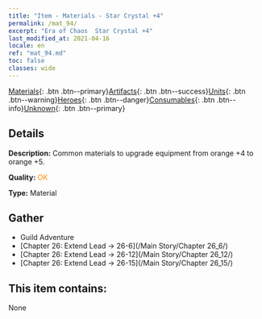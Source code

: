 ```yaml
---
title: "Item - Materials - Star Crystal +4"
permalink: /mat_94/
excerpt: "Era of Chaos  Star Crystal +4"
last_modified_at: 2021-04-16
locale: en
ref: "mat_94.md"
toc: false
classes: wide
---
```

 [Materials](/Items/){: .btn .btn--primary}[Artifacts](/Items/Artifacts/){: .btn .btn--success}[Units](/Items/Units/){: .btn .btn--warning}[Heroes](/Items/Heroes/){: .btn .btn--danger}[Consumables](/Items/Consumables/){: .btn .btn--info}[Unknown](/Items/Unknown/){: .btn .btn--primary}

## Details
 **Description:** Common materials to upgrade equipment from orange +4 to orange +5.

 **Quality:** <span style="color: #FF8C00">OK</span>

 **Type:** Material

## Gather

*    Guild Adventure 
*    [Chapter 26: Extend Lead -> 26-6](/Main Story/Chapter 26_6/) 
*    [Chapter 26: Extend Lead -> 26-12](/Main Story/Chapter 26_12/) 
*    [Chapter 26: Extend Lead -> 26-15](/Main Story/Chapter 26_15/) 

## This item contains:

  None

